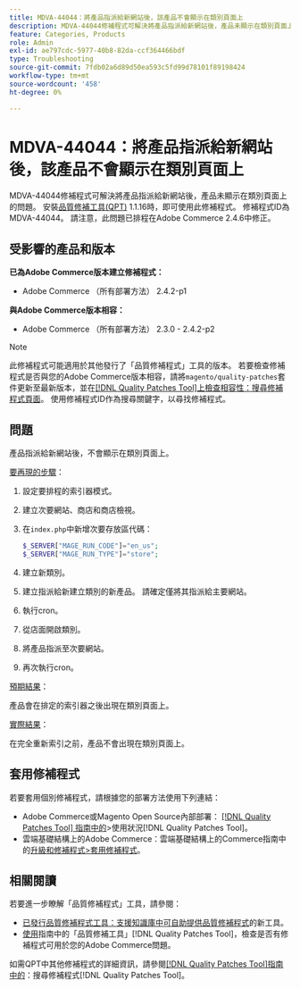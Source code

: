 ```yaml
---
title: MDVA-44044：將產品指派給新網站後，該產品不會顯示在類別頁面上
description: MDVA-44044修補程式可解決將產品指派給新網站後，產品未顯示在類別頁面上的問題。 安裝[Quality Patches Tool (QPT)](https://experienceleague.adobe.com/zh-hant/docs/commerce-operations/tools/quality-patches-tool/quality-patches-tool-to-self-serve-quality-patches) 1.1.16後，即可使用此修補程式。 修補程式ID為MDVA-44044。 請注意，此問題已排程在Adobe Commerce 2.4.6中修正。
feature: Categories, Products
role: Admin
exl-id: ae797cdc-5977-40b8-82da-ccf364466bdf
type: Troubleshooting
source-git-commit: 7fdb02a6d89d50ea593c5fd99d78101f89198424
workflow-type: tm+mt
source-wordcount: '458'
ht-degree: 0%

---
```


# MDVA-44044：將產品指派給新網站後，該產品不會顯示在類別頁面上

MDVA-44044修補程式可解決將產品指派給新網站後，產品未顯示在類別頁面上的問題。 安裝[品質修補工具(QPT)](https://experienceleague.adobe.com/zh-hant/docs/commerce-operations/tools/quality-patches-tool/quality-patches-tool-to-self-serve-quality-patches) 1.1.16時，即可使用此修補程式。 修補程式ID為MDVA-44044。 請注意，此問題已排程在Adobe Commerce 2.4.6中修正。

## 受影響的產品和版本

**已為Adobe Commerce版本建立修補程式：**

* Adobe Commerce （所有部署方法） 2.4.2-p1

**與Adobe Commerce版本相容：**

* Adobe Commerce （所有部署方法） 2.3.0 - 2.4.2-p2

>[!NOTE]
>
>此修補程式可能適用於其他發行了「品質修補程式」工具的版本。 若要檢查修補程式是否與您的Adobe Commerce版本相容，請將`magento/quality-patches`套件更新至最新版本，並在[[!DNL Quality Patches Tool]上檢查相容性：搜尋修補程式頁面](https://experienceleague.adobe.com/zh-hant/docs/commerce-operations/tools/quality-patches-tool/quality-patches-tool-to-self-serve-quality-patches)。 使用修補程式ID作為搜尋關鍵字，以尋找修補程式。

## 問題

產品指派給新網站後，不會顯示在類別頁面上。

<u>要再現的步驟</u>：

1. 設定要排程的索引器模式。
1. 建立次要網站、商店和商店檢視。
1. 在`index.php`中新增次要存放區代碼：

   ```php
   $_SERVER["MAGE_RUN_CODE"]="en_us";
   $_SERVER["MAGE_RUN_TYPE"]="store";
   ```

1. 建立新類別。
1. 建立指派給新建立類別的新產品。 請確定僅將其指派給主要網站。
1. 執行cron。
1. 從店面開啟類別。
1. 將產品指派至次要網站。
1. 再次執行cron。

<u>預期結果</u>：

產品會在排定的索引器之後出現在類別頁面上。

<u>實際結果</u>：

在完全重新索引之前，產品不會出現在類別頁面上。

## 套用修補程式

若要套用個別修補程式，請根據您的部署方法使用下列連結：

* Adobe Commerce或Magento Open Source內部部署： [[!DNL Quality Patches Tool] 指南中的](/help/tools/quality-patches-tool/usage.md)>使用狀況[!DNL Quality Patches Tool]。
* 雲端基礎結構上的Adobe Commerce：雲端基礎結構上的Commerce指南中的[升級和修補程式>套用修補程式](https://experienceleague.adobe.com/docs/commerce-cloud-service/user-guide/develop/upgrade/apply-patches.html?lang=zh-Hant)。

## 相關閱讀

若要進一步瞭解「品質修補程式」工具，請參閱：

* [已發行品質修補程式工具：支援知識庫中可自助提供品質修補程式](https://experienceleague.adobe.com/zh-hant/docs/commerce-operations/tools/quality-patches-tool/quality-patches-tool-to-self-serve-quality-patches)的新工具。
* [使用](/help/tools/quality-patches-tool/patches-available-in-qpt/check-patch-for-magento-issue-with-magento-quality-patches.md)指南中的「品質修補工具」[!DNL Quality Patches Tool]，檢查是否有修補程式可用於您的Adobe Commerce問題。

如需QPT中其他修補程式的詳細資訊，請參閱[[!DNL Quality Patches Tool]指南中的](https://experienceleague.adobe.com/tools/commerce-quality-patches/index.html?lang=zh-Hant)：搜尋修補程式[!DNL Quality Patches Tool]。
